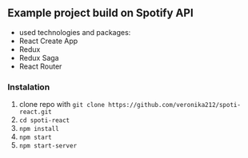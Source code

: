 ## Example project build on Spotify API

- used technologies and packages:
- React Create App
- Redux
- Redux Saga
- React Router

### Instalation

1.  clone repo with `git clone https://github.com/veronika212/spoti-react.git`
2.  `cd spoti-react`
3.  `npm install`
4.  `npm start`
5.  `npm start-server`
